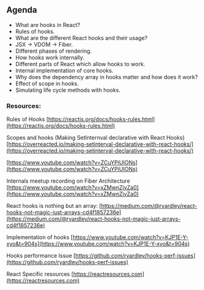 ## Agenda

- What are hooks in React?
- Rules of hooks.
- What are the different React hooks and their usage?
- JSX -> VDOM -> Fiber.
- Different phases of rendering.
- How hooks work internally.
- Different parts of React which allow hooks to work.
- Internal implementation of core hooks.
- Why does the dependency array in hooks matter and how does it work?
- Effect of scope in hooks.
- Simulating life cycle methods with hooks.

### Resources:

Rules of Hooks
[https://reactjs.org/docs/hooks-rules.html](https://reactjs.org/docs/hooks-rules.html)

Scopes and hooks (Making SetInternval declarative with React Hooks)
[https://overreacted.io/making-setinterval-declarative-with-react-hooks/](https://overreacted.io/making-setinterval-declarative-with-react-hooks/)

[https://www.youtube.com/watch?v=ZCuYPiUIONs](https://www.youtube.com/watch?v=ZCuYPiUIONs)

Internals meetup recording on Fiber Architecture
[https://www.youtube.com/watch?v=xZMwnZjvZa0](https://www.youtube.com/watch?v=xZMwnZjvZa0)

React hooks is nothing but an array: 
[https://medium.com/@ryardley/react-hooks-not-magic-just-arrays-cd4f1857236e](https://medium.com/@ryardley/react-hooks-not-magic-just-arrays-cd4f1857236e)

Implementation of hooks
[https://www.youtube.com/watch?v=KJP1E-Y-xyo&t=904s](https://www.youtube.com/watch?v=KJP1E-Y-xyo&t=904s)

Hooks performance Issue
[https://github.com/ryardley/hooks-perf-issues](https://github.com/ryardley/hooks-perf-issues)

React Specific resources 
[https://reactresources.com](https://reactresources.com)
